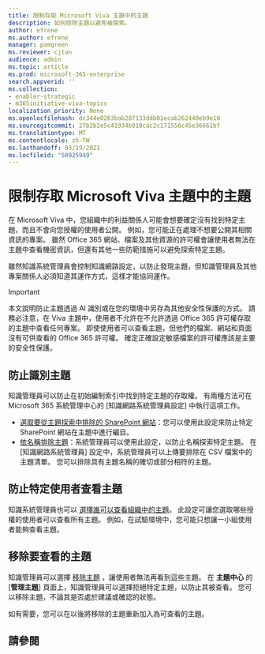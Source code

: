 ```yaml
---
title: 限制存取 Microsoft Viva 主題中的主題
description: 如何排除主題以避免被探索。
author: efrene
ms.author: efrene
manager: pamgreen
ms.reviewer: cjtan
audience: admin
ms.topic: article
ms.prod: microsoft-365-enterprise
search.appverid: ''
ms.collection:
- enabler-strategic
- m365initiative-viva-topics
localization_priority: None
ms.openlocfilehash: dc344e0263bab287133ddb01ecab262440eb9e10
ms.sourcegitcommit: 27b2b2e5c41934b918cac2c171556c45e36661bf
ms.translationtype: MT
ms.contentlocale: zh-TW
ms.lasthandoff: 03/19/2021
ms.locfileid: "50925949"
---
```

# <a name="restrict-access-to-topics-in-microsoft-viva-topics"></a>限制存取 Microsoft Viva 主題中的主題

在 Microsoft Viva 中，您組織中的利益關係人可能會想要確定沒有找到特定主題，而且不會向您授權的使用者公開。 例如，您可能正在處理不想要公開其相關資訊的專案。 雖然 Office 365 網站、檔案及其他資源的許可權會讓使用者無法在主題中查看機密資訊，但還有其他一些防範措施可以避免探索特定主題。

雖然知識系統管理員會控制知識網路設定，以防止發現主題，但知識管理員及其他專案關係人必須知道其運作方式，這樣才能協同運作。

> [!Important] 
> 本文說明防止主題透過 AI 識別或在您的環境中另存為其他安全性保護的方式。 請務必注意，在 Viva 主題中，使用者不允許在不允許透過 Office 365 許可權存取的主題中查看任何專案。 即使使用者可以查看主題，但他們的檔案、網站和頁面沒有可供查看的 Office 365 許可權。 確定正確設定敏感檔案的許可權應該是主要的安全性保護。

## <a name="prevent-topics-from-being-identified"></a>防止識別主題

知識管理員可以防止在初始編制索引中找到特定主題的存取權。 有兩種方法可在 Microsoft 365 系統管理中心的 [知識網路系統管理員設定] 中執行這項工作。
 
- [選取要從主題探索中排除的 SharePoint 網站](./topic-experiences-discovery.md#select-sharepoint-topic-sources)：您可以使用此設定來防止特定 SharePoint 網站在主題中進行編目。
- [依名稱排除主題](./topic-experiences-discovery.md#exclude-topics-by-name)：系統管理員可以使用此設定，以防止名稱探索特定主題。 在 [知識網路系統管理員] 設定中，系統管理員可以上傳要排除在 CSV 檔案中的主題清單。 您可以排除具有主題名稱的確切或部分相符的主題。

## <a name="prevent-topics-from-being-viewed-by-specific-users"></a>防止特定使用者查看主題

知識系統管理員也可以 [選擇誰可以查看組織中的主題](./topic-experiences-knowledge-rules.md)。 此設定可讓您選取哪些授權的使用者可以查看所有主題。 例如，在試驗環境中，您可能只想讓一小組使用者能夠查看主題。

## <a name="remove-topics-from-being-viewed"></a>移除要查看的主題

知識管理員可以選擇 [移除主題](./manage-topics.md) ，讓使用者無法再看到這些主題。 在 **主題中心** 的 [**管理主題**] 頁面上，知識管理員可以選擇拒絕特定主題，以防止其被查看。 您可以移除主題，不論其是否處於建議或確認的狀態。

如有需要，您可以在以後將移除的主題重新加入為可查看的主題。 


## <a name="see-also"></a>請參閱



